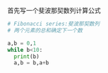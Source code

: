 首先写一个斐波那契数列计算公式

```python
# Fibonacci series:斐波那契数列
# 两个元素的总和确定下一个数

a,b = 0,1
while b<10:
  print(b)
  a,b = b,a+b

```
